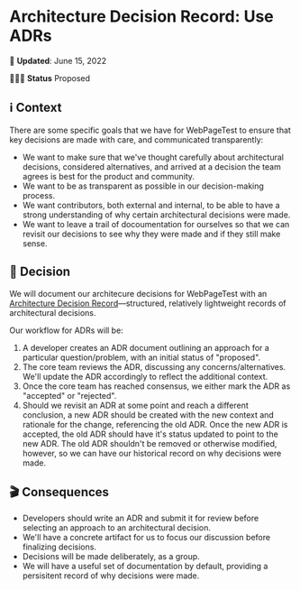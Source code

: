 # Architecture Decision Record: Use ADRs
📆 **Updated**: June 15, 2022

🙋🏽‍♀️ **Status** Proposed

## ℹ️ Context
There are some specific goals that we have for WebPageTest to ensure that key decisions are made with care, and communicated transparently:

- We want to make sure that we've thought carefully about architectural decisions, considered alternatives, and arrived at a decision the team agrees is best for the product and community.
- We want to be as transparent as possible in our decision-making process.
- We want contributors, both external and internal, to be able to have a strong understanding of why certain architectural decisions were made.
- We want to leave a trail of docoumentation for ourselves so that we can revisit our decisions to see why they were made and if they still make sense.

## 🤔 Decision
We will document our architecure decisions for WebPageTest with an [Architecture Decision Record](https://cognitect.com/blog/2011/11/15/documenting-architecture-decisions)—structured, relatively lightweight records of architectural decisions. 

Our workflow for ADRs will be:

1. A developer creates an ADR document outlining an approach for a particular question/problem, with an initial status of "proposed".
2. The core team reviews the ADR, discussing any concerns/alternatives. We'll update the ADR accordingly to reflect the additional context.
3. Once the core team has reached consensus, we either mark the ADR as "accepted" or "rejected".
4. Should we revisit an ADR at some point and reach a different conclusion, a new ADR should be created with the new context and rationale for the change, referencing the old ADR. Once the new ADR is accepted, the old ADR should have it's status updated to point to the new ADR. The old ADR shouldn't be removed or otherwise modified, however, so we can have our historical record on why decisions were made.

## 🎬 Consequences
- Developers should write an ADR and submit it for review before selecting an approach to an architectural decision.
- We'll have a concrete artifact for us to focus our discussion before finalizing decisions.
- Decisions will be made deliberately, as a group.
- We will have a useful set of documentation by default, providing a persisitent record of why decisions were made.